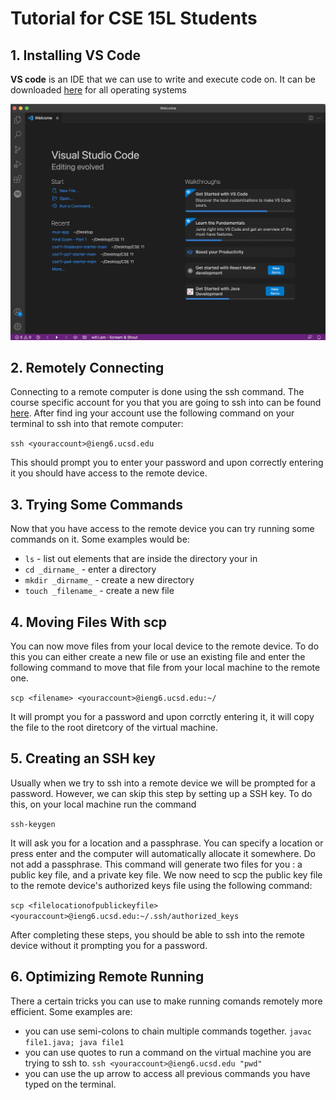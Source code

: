 # Tutorial for CSE 15L Students

## 1. Installing VS Code

**VS code** is an IDE that we can use to write and execute code on. It can be downloaded [here](https://code.visualstudio.com/download) for all operating systems

![VS-Code-img](/vscode-pic.png)

## 2. Remotely Connecting

Connecting to a remote computer is done using the ssh command. The course specific account for you that you are going to ssh into can be found [here](https://sdacs.ucsd.edu/~icc/index.php). After find ing your account use the following command on your terminal to ssh into that remote computer:

`ssh <youraccount>@ieng6.ucsd.edu`

This should prompt you to enter your password and upon correctly entering it you should have access to the remote device.

## 3. Trying Some Commands

Now that you have access to the remote device you can try running some commands on it. Some examples would be:

- `ls` - list out elements that are inside the directory your in
- `cd _dirname_` - enter a directory
- `mkdir _dirname_` - create a new directory
- `touch _filename_` - create a new file

## 4. Moving Files With scp

You can now move files from your local device to the remote device. To do this you can either create a new file or use an existing file and enter the following command to move that file from your local machine to the remote one.

`scp <filename> <youraccount>@ieng6.ucsd.edu:~/`

It will prompt you for a password and upon corrctly entering it, it will copy the file to the root diretcory of the virtual machine.

## 5. Creating an SSH key

Usually when we try to ssh into a remote device we will be prompted for a password. However, we can skip this step by setting up a SSH key. To do this, on your local machine run the command

`ssh-keygen`

It will ask you for a location and a passphrase. You can specify a location or press enter and the computer will automatically allocate it somewhere. Do not add a passphrase. This command will generate two files for you : a public key file, and a private key file. We now need to scp the public key file to the remote device's authorized keys file using the following command:

`scp <filelocationofpublickeyfile> <youraccount>@ieng6.ucsd.edu:~/.ssh/authorized_keys`

After completing these steps, you should be able to ssh into the remote device without it prompting you for a password.

## 6. Optimizing Remote Running

There a certain tricks you can use to make running comands remotely more efficient. Some examples are:

- you can use semi-colons to chain multiple commands together. `javac file1.java; java file1`
- you can use quotes to run a command on the virtual machine you are trying to ssh to. `ssh <youraccount>@ieng6.ucsd.edu "pwd"`
- you can use the up arrow to access all previous commands you have typed on the terminal.
